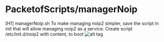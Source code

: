 # PacketofScripts/managerNoip

[H1] managerNoip.sh
To make managing noip2 simpler, save the script in init that will allow managing noip2 as a service.
Create script /etc/init.d/noip2 with content, to boot
![alt tag]()
